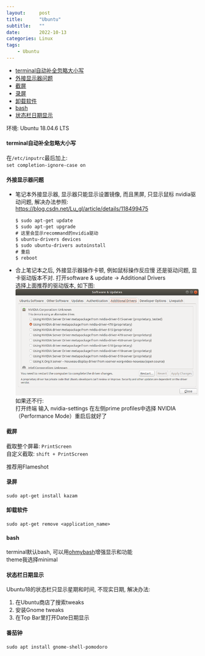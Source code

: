 ```yaml
---
layout:     post
title:      "Ubuntu"
subtitle:   ""
date:       2022-10-13
categories: Linux
tags:
    - Ubuntu
---
```


<!-- TOC -->

- [terminal自动补全忽略大小写](#terminal自动补全忽略大小写)
- [外接显示器问题](#外接显示器问题)
- [截屏](#截屏)
- [录屏](#录屏)
- [卸载软件](#卸载软件)
- [bash](#bash)
- [状态栏日期显示](#状态栏日期显示)

<!-- /TOC -->

环境: Ubuntu 18.04.6 LTS

<a id="markdown-terminal自动补全忽略大小写" name="terminal自动补全忽略大小写"></a>
#### terminal自动补全忽略大小写

在`/etc/inputrc`最后加上:  
`set completion-ignore-case on`

<a id="markdown-外接显示器问题" name="外接显示器问题"></a>
#### 外接显示器问题

- 笔记本外接显示器, 显示器只能显示设置镜像, 而且黑屏, 只显示鼠标
  nvidia驱动问题, 解决办法参照: <https://blog.csdn.net/Lu_gl/article/details/118499475>  
  ```shell
  $ sudo apt-get update
  $ sudo apt-get upgrade
  # 这里会显示recommand的nvidia驱动
  $ ubuntu-drivers devices
  $ sudo ubuntu-drivers autoinstall
  # 重启
  $ reboot
  ```
- 合上笔记本之后, 外接显示器操作卡顿, 例如鼠标操作反应慢
  还是驱动问题, 显卡驱动版本不对. 打开software & update -> Additional Drivers  
  选择上面推荐的驱动版本, 如下图:  
  <img src="/images/posts/gpu_driver.png">  
  如果还不行:  
  打开终端 输入 nvidia-settings
  在左侧prime profiles中选择 NVIDIA（Performance Mode）重启后就好了

<a id="markdown-截屏" name="截屏"></a>
#### 截屏

截取整个屏幕: `PrintScreen`  
自定义截取: `shift + PrintScreen`

推荐用Flameshot

<a id="markdown-录屏" name="录屏"></a>
#### 录屏

```shell
sudo apt-get install kazam
```

<a id="markdown-卸载软件" name="卸载软件"></a>
#### 卸载软件

```shell
sudo apt-get remove <application_name>
```

<a id="markdown-bash" name="bash"></a>
#### bash

terminal默认bash, 可以用[ohmybash](https://github.com/ohmybash/oh-my-bash)增强显示和功能  
theme我选择minimal

<a id="markdown-状态栏日期显示" name="状态栏日期显示"></a>
#### 状态栏日期显示

Ubuntu18的状态栏只显示星期和时间, 不现实日期, 解决办法:
1. 在Ubuntu商店了搜索tweaks
2. 安装Gnome tweaks
3. 在Top Bar里打开Date日期显示

#### 番茄钟

```
sudo apt install gnome-shell-pomodoro
```